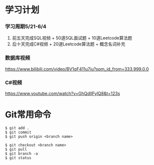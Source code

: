 # 学习计划

### 学习周期5/21-6/4 
1. 前五天完成SQL视频 + 50道SQL面试题 + 10道Leetcode算法题      
2. 后十天完成C#视频 + 20道Leetcode算法题 + 概念名词补充      
### 数据库视频     
https://www.bilibili.com/video/BV1qF411u7iu?spm_id_from=333.999.0.0   
### C#视频     
https://www.youtube.com/watch?v=GhQdlIFylQ8&t=123s

# Git常用命令
`$ git add .   `    
`$ git commit `    
`$ git push origin <branch name>`    

`$ git checkout <branch name>`   
`$ git pull`    
`$ git branch -a`    
`$ git status`    